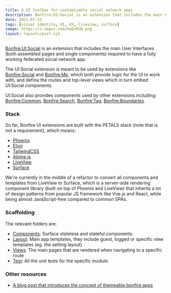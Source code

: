 ```yaml
---
title: A UI toolbox for customizable social network apps
description: Bonfire:UI:Social is an extension that includes the main User Interfaces (both assembled pages and single components) required to have a fully working federated social network app
date: 2021-07-23
tags: [visual identity, UI, UX, liveview, surface]
image: https://i.imgur.com/XoQvDCW.png
layout: layouts/post.njk
---
```


[Bonfire:UI:Social](/extensions/ui_social.html) is an extension that includes the main User Interfaces (both assembled pages and single components) required to have a fully working federated social network app.

The UI:Social extension is meant to be used by extensions like [Bonfire:Social](https://github.com/bonfire-networks/bonfire_social) and [Bonfire:Me](https://github.com/bonfire-networks/bonfire_me), which both provide logic for the UI to work with, and define the routes and top-level views which in turn embed UI:Social components.

UI:Social also provides components used by other extensions including: [Bonfire:Common](https://github.com/bonfire-networks/bonfire_common), [Bonfire:Search](https://github.com/bonfire-networks/bonfire_search), [Bonfire:Tag](https://github.com/bonfire-networks/bonfire_tag), [Bonfire:Boundaries](https://github.com/bonfire-networks/bonfire_boundaries). 

### Stack

So far, Bonfire UI extensions are built with the PETALS stack (note that is not a requirement), which means:

- [Phoenix](https://www.phoenixframework.org/)
- [Elixir](https://elixir-lang.org/)
- [TailwindCSS](https://tailwindcss.com/)
- [Alpine.js](https://alpinejs.dev/)
- [LiveView](https://github.com/phoenixframework/phoenix_live_view#readme)
- [Surface](https://surface-ui.org/)

We're currently in the middle of a refactor to convert all components and templates from LiveView to Surface, which is a server-side rendering component library (built on top of Phoenix and LiveView) that inherits a lot of design patterns from popular JS framework like Vue.js and React, while being almost JavaScript-free compared to common SPAs.  

### Scaffolding
The relevant folders are:
- [Components](https://github.com/bonfire-networks/bonfire_ui_social/tree/main/lib/web/components): Surface stateless and stateful components.
- [Layout](https://github.com/bonfire-networks/bonfire_ui_social/tree/main/lib/web/layout): Main app templates, they include guest, logged or specific view templates (eg. the setting layout)
- [Views](https://github.com/bonfire-networks/bonfire_ui_social/tree/main/lib/web/views): The main pages that are rendered when navigating to a specific route
- [Test](https://github.com/bonfire-networks/bonfire_ui_social/tree/main/test): All the unit tests for the specific module.

### Other resources
- [A blog post that introduces the concept of themeable bonfire apps](https://bonfirenetworks.org/posts/let_thousand_bonfires_bloom/)
